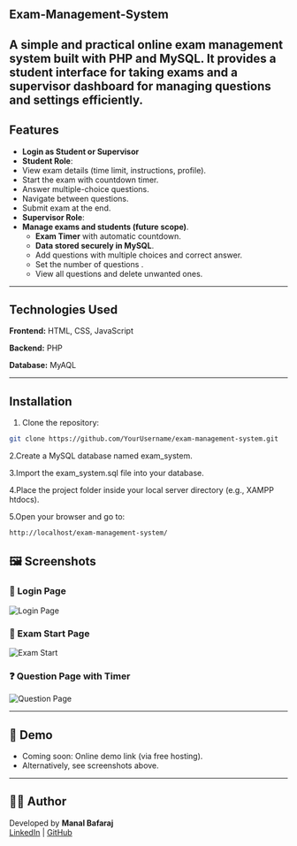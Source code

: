 ## Exam-Management-System

A simple and practical online **exam management system** built with **PHP** and **MySQL**.
It provides a student interface for taking exams and a supervisor dashboard for managing questions and settings efficiently.
---

## Features

- **Login as Student or Supervisor**
-  **Student Role**:
  - View exam details (time limit, instructions, profile).
  - Start the exam with countdown timer.
  - Answer multiple-choice questions.
  - Navigate between questions.
  - Submit exam at the end.
-  **Supervisor Role**:
  - **Manage exams and students (future scope)**.
    - **Exam Timer** with automatic countdown.
    - **Data stored securely in MySQL**.
    - Add questions with multiple choices and correct answer.
    - Set the number of questions .
    - View all questions and delete unwanted ones.
---
## Technologies Used

**Frontend:** HTML, CSS, JavaScript

**Backend:** PHP

**Database:** MyAQL

---

## Installation

1. Clone the repository:

```bash
git clone https://github.com/YourUsername/exam-management-system.git

```
2.Create a MySQL database named exam_system.

3.Import the exam_system.sql file into your database.

4.Place the project folder inside your local server directory (e.g., XAMPP htdocs).

5.Open your browser and go to:

```bash
http://localhost/exam-management-system/
```

## 🖼️ Screenshots

### 🔐 Login Page
![Login Page](screenshots/login.png)

### 📝 Exam Start Page
![Exam Start](screenshots/start_exam.png)

### ❓ Question Page with Timer
![Question Page](screenshots/question.png)

---


## 📸 Demo
- Coming soon: Online demo link (via free hosting).  
- Alternatively, see screenshots above.




---

## 👩‍💻 Author
Developed by **Manal Bafaraj**  
[LinkedIn](#) | [GitHub](#)
